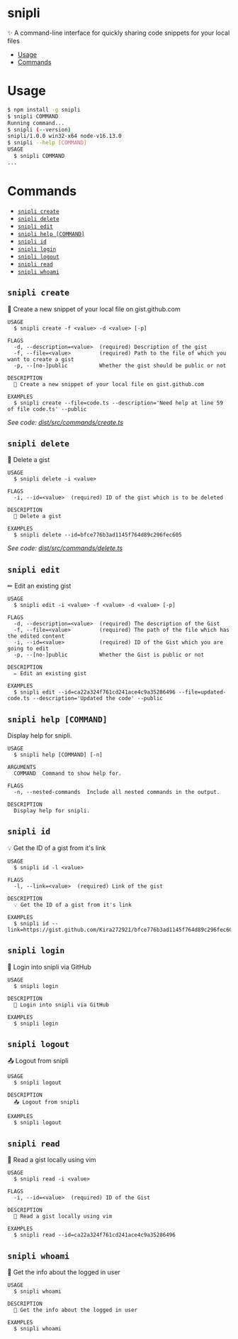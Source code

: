 # snipli

✨ A command-line interface for quickly sharing code snippets for your local files

- [Usage](#usage)
- [Commands](#commands)

# Usage

```bash
$ npm install -g snipli
$ snipli COMMAND
Running command...
$ snipli (--version)
snipli/1.0.0 win32-x64 node-v16.13.0
$ snipli --help [COMMAND]
USAGE
  $ snipli COMMAND
...
```

# Commands

<!-- commands -->

- [`snipli create`](#snipli-create)
- [`snipli delete`](#snipli-delete)
- [`snipli edit`](#snipli-edit)
- [`snipli help [COMMAND]`](#snipli-help-command)
- [`snipli id`](#snipli-id)
- [`snipli login`](#snipli-login)
- [`snipli logout`](#snipli-logout)
- [`snipli read`](#snipli-read)
- [`snipli whoami`](#snipli-whoami)

## `snipli create`

🦄 Create a new snippet of your local file on gist.github.com

```
USAGE
  $ snipli create -f <value> -d <value> [-p]

FLAGS
  -d, --description=<value>  (required) Description of the gist
  -f, --file=<value>         (required) Path to the file of which you want to create a gist
  -p, --[no-]public          Whether the gist should be public or not

DESCRIPTION
  🦄 Create a new snippet of your local file on gist.github.com

EXAMPLES
  $ snipli create --file=code.ts --description='Need help at line 59 of file code.ts' --public
```

_See code: [dist/src/commands/create.ts](https://github.com/Kira272921/snipli/blob/v1.0.0/dist/src/commands/create.ts)_

## `snipli delete`

🚚 Delete a gist

```
USAGE
  $ snipli delete -i <value>

FLAGS
  -i, --id=<value>  (required) ID of the gist which is to be deleted

DESCRIPTION
  🚚 Delete a gist

EXAMPLES
  $ snipli delete --id=bfce776b3ad1145f764d89c296fec605
```

_See code: [dist/src/commands/delete.ts](https://github.com/Kira272921/snipli/blob/v1.0.0/dist/src/commands/delete.ts)_

## `snipli edit`

✏ Edit an existing gist

```
USAGE
  $ snipli edit -i <value> -f <value> -d <value> [-p]

FLAGS
  -d, --description=<value>  (required) The description of the Gist
  -f, --file=<value>         (required) The path of the file which has the edited content
  -i, --id=<value>           (required) ID of the Gist which you are going to edit
  -p, --[no-]public          Whether the Gist is public or not

DESCRIPTION
  ✏ Edit an existing gist

EXAMPLES
  $ snipli edit --id=ca22a324f761cd241ace4c9a35286496 --file=updated-code.ts --description='Updated the code' --public
```

## `snipli help [COMMAND]`

Display help for snipli.

```
USAGE
  $ snipli help [COMMAND] [-n]

ARGUMENTS
  COMMAND  Command to show help for.

FLAGS
  -n, --nested-commands  Include all nested commands in the output.

DESCRIPTION
  Display help for snipli.
```

## `snipli id`

💡 Get the ID of a gist from it's link

```
USAGE
  $ snipli id -l <value>

FLAGS
  -l, --link=<value>  (required) Link of the gist

DESCRIPTION
  💡 Get the ID of a gist from it's link

EXAMPLES
  $ snipli id --link=https://gist.github.com/Kira272921/bfce776b3ad1145f764d89c296fec605
```

## `snipli login`

🔑 Login into snipli via GitHub

```
USAGE
  $ snipli login

DESCRIPTION
  🔑 Login into snipli via GitHub

EXAMPLES
  $ snipli login
```

## `snipli logout`

📤 Logout from snipli

```
USAGE
  $ snipli logout

DESCRIPTION
  📤 Logout from snipli

EXAMPLES
  $ snipli logout
```

## `snipli read`

📖 Read a gist locally using vim

```
USAGE
  $ snipli read -i <value>

FLAGS
  -i, --id=<value>  (required) ID of the Gist

DESCRIPTION
  📖 Read a gist locally using vim

EXAMPLES
  $ snipli read --id=ca22a324f761cd241ace4c9a35286496
```

## `snipli whoami`

👀 Get the info about the logged in user

```
USAGE
  $ snipli whoami

DESCRIPTION
  👀 Get the info about the logged in user

EXAMPLES
  $ snipli whoami
```
